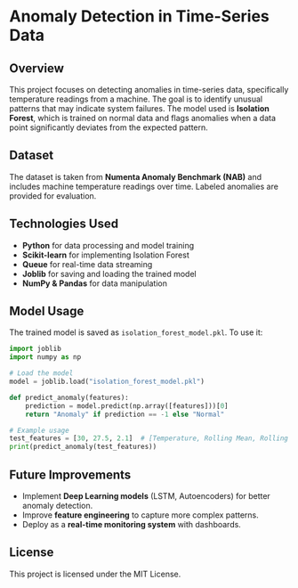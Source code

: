 # Anomaly Detection in Time-Series Data

## **Overview**
This project focuses on detecting anomalies in time-series data, specifically temperature readings from a machine. The goal is to identify unusual patterns that may indicate system failures. The model used is **Isolation Forest**, which is trained on normal data and flags anomalies when a data point significantly deviates from the expected pattern.

## **Dataset**
The dataset is taken from **Numenta Anomaly Benchmark (NAB)** and includes machine temperature readings over time. Labeled anomalies are provided for evaluation.

## **Technologies Used**
- **Python** for data processing and model training
- **Scikit-learn** for implementing Isolation Forest
- **Queue** for real-time data streaming
- **Joblib** for saving and loading the trained model
- **NumPy & Pandas** for data manipulation


## **Model Usage**
The trained model is saved as `isolation_forest_model.pkl`. To use it:
```python
import joblib
import numpy as np

# Load the model
model = joblib.load("isolation_forest_model.pkl")

def predict_anomaly(features):
    prediction = model.predict(np.array([features]))[0]
    return "Anomaly" if prediction == -1 else "Normal"

# Example usage
test_features = [30, 27.5, 2.1]  # [Temperature, Rolling Mean, Rolling Std]
print(predict_anomaly(test_features))
```

## **Future Improvements**
- Implement **Deep Learning models** (LSTM, Autoencoders) for better anomaly detection.
- Improve **feature engineering** to capture more complex patterns.
- Deploy as a **real-time monitoring system** with dashboards.

## **License**
This project is licensed under the MIT License.

